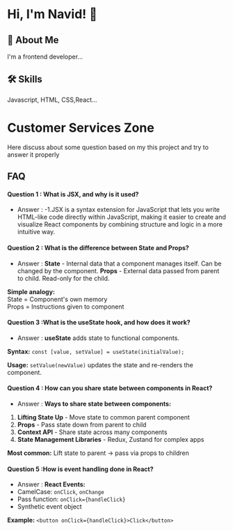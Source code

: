 
# Hi, I'm Navid! 👋


## 🚀 About Me
I'm a frontend developer...


## 🛠 Skills
Javascript, HTML, CSS,React...


# Customer Services Zone

Here discuss about some question based on my this project and try to answer it properly


## FAQ

#### Question 1 : What is JSX, and why is it used?

- Answer : -1.JSX is a syntax extension for JavaScript that lets you write HTML-like code directly within JavaScript, making it easier to create and visualize React components by combining structure and logic in a more intuitive way.

#### Question 2 : What is the difference between State and Props?

- Answer : **State** - Internal data that a component manages itself. Can be changed by the component.
**Props** - External data passed from parent to child. Read-only for the child.

**Simple analogy:**  
State = Component's own memory  
Props = Instructions given to component

#### Question 3 :What is the useState hook, and how does it work?

- Answer : **useState** adds state to functional components.

**Syntax:** `const [value, setValue] = useState(initialValue);`

**Usage:** `setValue(newValue)` updates the state and re-renders the component.

#### Question 4 : How can you share state between components in React?
- Answer : **Ways to share state between components:**

1. **Lifting State Up** - Move state to common parent component
2. **Props** - Pass state down from parent to child
3. **Context API** - Share state across many components
4. **State Management Libraries** - Redux, Zustand for complex apps

**Most common:** Lift state to parent → pass via props to children

#### Question 5 :How is event handling done in React?

- Answer : **React Events:**
- CamelCase: `onClick`, `onChange`
- Pass function: `onClick={handleClick}`
- Synthetic event object

**Example:** `<button onClick={handleClick}>Click</button>`


